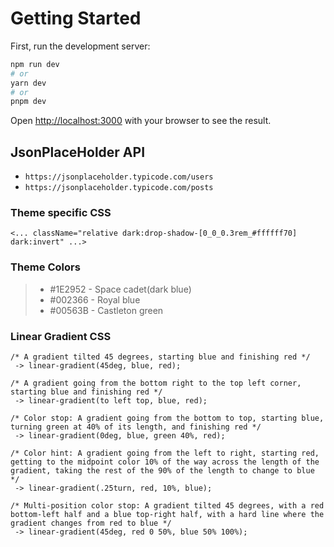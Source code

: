 # Getting Started

First, run the development server:

```bash
npm run dev
# or
yarn dev
# or
pnpm dev
```

Open [http://localhost:3000](http://localhost:3000) with your browser to see the result.

## JsonPlaceHolder API

- `https://jsonplaceholder.typicode.com/users`
- `https://jsonplaceholder.typicode.com/posts`

### Theme specific CSS

```
<... className="relative dark:drop-shadow-[0_0_0.3rem_#ffffff70] dark:invert" ...>

```

### Theme Colors

> - #1E2952 - Space cadet(dark blue)
> - #002366 - Royal blue
> - #00563B - Castleton green

### Linear Gradient CSS

```
/* A gradient tilted 45 degrees, starting blue and finishing red */
 -> linear-gradient(45deg, blue, red);

/* A gradient going from the bottom right to the top left corner, starting blue and finishing red */
 -> linear-gradient(to left top, blue, red);

/* Color stop: A gradient going from the bottom to top, starting blue, turning green at 40% of its length, and finishing red */
 -> linear-gradient(0deg, blue, green 40%, red);

/* Color hint: A gradient going from the left to right, starting red, getting to the midpoint color 10% of the way across the length of the gradient, taking the rest of the 90% of the length to change to blue */
 -> linear-gradient(.25turn, red, 10%, blue);

/* Multi-position color stop: A gradient tilted 45 degrees, with a red bottom-left half and a blue top-right half, with a hard line where the gradient changes from red to blue */
 -> linear-gradient(45deg, red 0 50%, blue 50% 100%);
```
